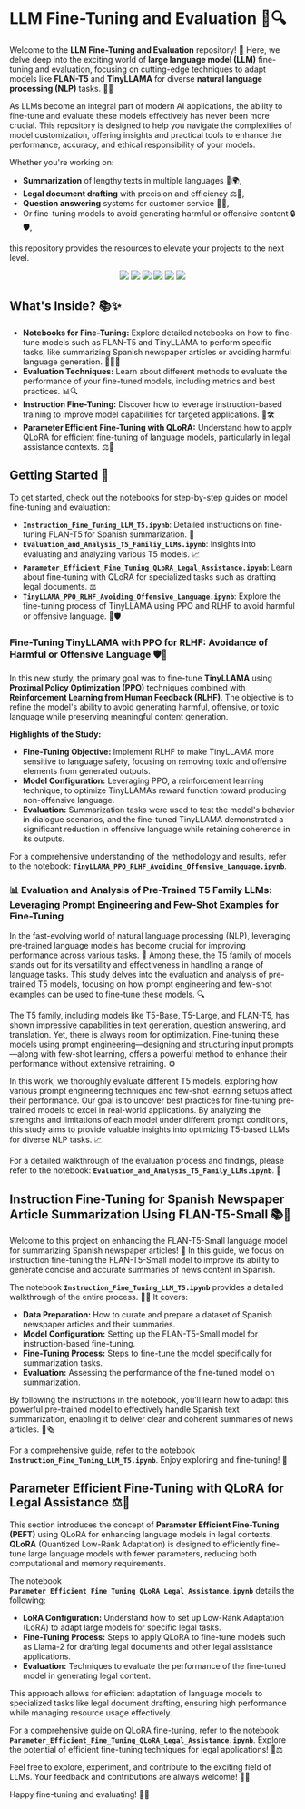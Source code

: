 # LLM Fine-Tuning and Evaluation 🚀🔍

Welcome to the **LLM Fine-Tuning and Evaluation** repository! 🎉 Here, we delve deep into the exciting world of **large language model (LLM)** fine-tuning and evaluation, focusing on cutting-edge techniques to adapt models like **FLAN-T5** and **TinyLLAMA** for diverse **natural language processing (NLP)** tasks. 🧠💬

As LLMs become an integral part of modern AI applications, the ability to fine-tune and evaluate these models effectively has never been more crucial. This repository is designed to help you navigate the complexities of model customization, offering insights and practical tools to enhance the performance, accuracy, and ethical responsibility of your models.

Whether you're working on:
- **Summarization** of lengthy texts in multiple languages 📝🌍,
- **Legal document drafting** with precision and efficiency ⚖️📄,
- **Question answering** systems for customer service 🤖💬,
- Or fine-tuning models to avoid generating harmful or offensive content 🔒🛡️,

this repository provides the resources to elevate your projects to the next level.

<p align="center">
   <img src="https://img.shields.io/badge/pypi-3775A9?style=for-the-badge&logo=pypi&logoColor=white" />
   <img src="https://img.shields.io/badge/Python-FFD43B?style=for-the-badge&logo=python&logoColor=blue" />
   <img src="https://img.shields.io/badge/Keras-FF0000?style=for-the-badge&logo=keras&logoColor=white" />
   <img src="https://img.shields.io/badge/TensorFlow-FF6F00?style=for-the-badge&logo=tensorflow&logoColor=white" />
   <img src="https://img.shields.io/badge/Jupyter-F37626.svg?&style=for-the-badge&logo=Jupyter&logoColor=white" />
   <img src="https://img.shields.io/badge/Numpy-777BB4?style=for-the-badge&logo=numpy&logoColor=white" />
</p>

## What's Inside? 📚✨

- **Notebooks for Fine-Tuning:** Explore detailed notebooks on how to fine-tune models such as FLAN-T5 and TinyLLAMA to perform specific tasks, like summarizing Spanish newspaper articles or avoiding harmful language generation. 📝🇪🇸
- **Evaluation Techniques:** Learn about different methods to evaluate the performance of your fine-tuned models, including metrics and best practices. 📊🔍
- **Instruction Fine-Tuning:** Discover how to leverage instruction-based training to improve model capabilities for targeted applications. 🎯🛠️
- **Parameter Efficient Fine-Tuning with QLoRA:** Understand how to apply QLoRA for efficient fine-tuning of language models, particularly in legal assistance contexts. ⚖️📝

## Getting Started 🚀

To get started, check out the notebooks for step-by-step guides on model fine-tuning and evaluation:
- **`Instruction_Fine_Tuning_LLM_T5.ipynb`**: Detailed instructions on fine-tuning FLAN-T5 for Spanish summarization. 📖
- **`Evaluation_and_Analysis_T5_Familiy_LLMs.ipynb`**: Insights into evaluating and analyzing various T5 models. 📈
- **`Parameter_Efficient_Fine_Tuning_QLoRA_Legal_Assistance.ipynb`**: Learn about fine-tuning with QLoRA for specialized tasks such as drafting legal documents. ⚖️
- **`TinyLLAMA_PPO_RLHF_Avoiding_Offensive_Language.ipynb`**: Explore the fine-tuning process of TinyLLAMA using PPO and RLHF to avoid harmful or offensive language. 🔄🛡️

### Fine-Tuning TinyLLAMA with PPO for RLHF: Avoidance of Harmful or Offensive Language 🛡️🔄

In this new study, the primary goal was to fine-tune **TinyLLAMA** using **Proximal Policy Optimization (PPO)** techniques combined with **Reinforcement Learning from Human Feedback (RLHF)**. The objective is to refine the model's ability to avoid generating harmful, offensive, or toxic language while preserving meaningful content generation.

**Highlights of the Study:**
- **Fine-Tuning Objective:** Implement RLHF to make TinyLLAMA more sensitive to language safety, focusing on removing toxic and offensive elements from generated outputs.
- **Model Configuration:** Leveraging PPO, a reinforcement learning technique, to optimize TinyLLAMA’s reward function toward producing non-offensive language.
- **Evaluation:** Summarization tasks were used to test the model's behavior in dialogue scenarios, and the fine-tuned TinyLLAMA demonstrated a significant reduction in offensive language while retaining coherence in its outputs.

For a comprehensive understanding of the methodology and results, refer to the notebook: **`TinyLLAMA_PPO_RLHF_Avoiding_Offensive_Language.ipynb`**.

### 📊 Evaluation and Analysis of Pre-Trained T5 Family LLMs: Leveraging Prompt Engineering and Few-Shot Examples for Fine-Tuning

In the fast-evolving world of natural language processing (NLP), leveraging pre-trained language models has become crucial for improving performance across various tasks. 🌟 Among these, the T5 family of models stands out for its versatility and effectiveness in handling a range of language tasks. This study delves into the evaluation and analysis of pre-trained T5 models, focusing on how prompt engineering and few-shot examples can be used to fine-tune these models. 🔍

The T5 family, including models like T5-Base, T5-Large, and FLAN-T5, has shown impressive capabilities in text generation, question answering, and translation. Yet, there is always room for optimization. Fine-tuning these models using prompt engineering—designing and structuring input prompts—along with few-shot learning, offers a powerful method to enhance their performance without extensive retraining. ⚙️

In this work, we thoroughly evaluate different T5 models, exploring how various prompt engineering techniques and few-shot learning setups affect their performance. Our goal is to uncover best practices for fine-tuning pre-trained models to excel in real-world applications. By analyzing the strengths and limitations of each model under different prompt conditions, this study aims to provide valuable insights into optimizing T5-based LLMs for diverse NLP tasks. 📈

For a detailed walkthrough of the evaluation process and findings, please refer to the notebook: **`Evaluation_and_Analysis_T5_Family_LLMs.ipynb`**. 📝

## Instruction Fine-Tuning for Spanish Newspaper Article Summarization Using FLAN-T5-Small 📚📝

Welcome to this project on enhancing the FLAN-T5-Small language model for summarizing Spanish newspaper articles! 🌟 In this guide, we focus on instruction fine-tuning the FLAN-T5-Small model to improve its ability to generate concise and accurate summaries of news content in Spanish.

The notebook **`Instruction_Fine_Tuning_LLM_T5.ipynb`** provides a detailed walkthrough of the entire process. 📖✨ It covers:

- **Data Preparation:** How to curate and prepare a dataset of Spanish newspaper articles and their summaries.
- **Model Configuration:** Setting up the FLAN-T5-Small model for instruction-based fine-tuning.
- **Fine-Tuning Process:** Steps to fine-tune the model specifically for summarization tasks.
- **Evaluation:** Assessing the performance of the fine-tuned model on summarization.

By following the instructions in the notebook, you’ll learn how to adapt this powerful pre-trained model to effectively handle Spanish text summarization, enabling it to deliver clear and coherent summaries of news articles. 🚀🗞️

For a comprehensive guide, refer to the notebook **`Instruction_Fine_Tuning_LLM_T5.ipynb`**. Enjoy exploring and fine-tuning! 🌟

## Parameter Efficient Fine-Tuning with QLoRA for Legal Assistance ⚖️📝

This section introduces the concept of **Parameter Efficient Fine-Tuning (PEFT)** using QLoRA for enhancing language models in legal contexts. **QLoRA** (Quantized Low-Rank Adaptation) is designed to efficiently fine-tune large language models with fewer parameters, reducing both computational and memory requirements.

The notebook **`Parameter_Efficient_Fine_Tuning_QLoRA_Legal_Assistance.ipynb`** details the following:

- **LoRA Configuration:** Understand how to set up Low-Rank Adaptation (LoRA) to adapt large models for specific legal tasks.
- **Fine-Tuning Process:** Steps to apply QLoRA to fine-tune models such as Llama-2 for drafting legal documents and other legal assistance applications.
- **Evaluation:** Techniques to evaluate the performance of the fine-tuned model in generating legal content.

This approach allows for efficient adaptation of language models to specialized tasks like legal document drafting, ensuring high performance while managing resource usage effectively.

For a comprehensive guide on QLoRA fine-tuning, refer to the notebook **`Parameter_Efficient_Fine_Tuning_QLoRA_Legal_Assistance.ipynb`**. Explore the potential of efficient fine-tuning techniques for legal applications! 🌟⚖️

Feel free to explore, experiment, and contribute to the exciting field of LLMs. Your feedback and contributions are always welcome! 🌟🤝

Happy fine-tuning and evaluating! 🚀✨
